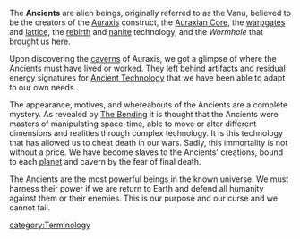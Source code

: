 The **Ancients** are alien beings, originally referred to as the Vanu,
believed to be the creators of the [Auraxis](Auraxis "wikilink")
construct, the [Auraxian Core](Auraxian_Core "wikilink"), the
[warpgates](warpgate "wikilink") and [lattice](lattice "wikilink"), the
[rebirth](respawn "wikilink") and [nanite](NTU "wikilink") technology,
and the *Wormhole* that brought us here.

Upon discovering the [caverns](caverns "wikilink") of Auraxis, we got a
glimpse of where the Ancients must have lived or worked. They left
behind artifacts and residual energy signatures for [Ancient
Technology](Ancient_Technology "wikilink") that we have been able to
adapt to our own needs.

The appearance, motives, and whereabouts of the Ancients are a complete
mystery. As revealed by [The Bending](The_Bending "wikilink") it is
thought that the Ancients were masters of manipulating space-time, able
to move or alter different dimensions and realities through complex
technology. It is this technology that has allowed us to cheat death in
our wars. Sadly, this immortality is not without a price. We have become
slaves to the Ancients' creations, bound to each
[planet](planet "wikilink") and cavern by the fear of final death.

The Ancients are the most powerful beings in the known universe. We must
harness their power if we are return to Earth and defend all humanity
against them or their enemies. This is our purpose and our curse and we
cannot fail.

[category:Terminology](category:Terminology "wikilink")